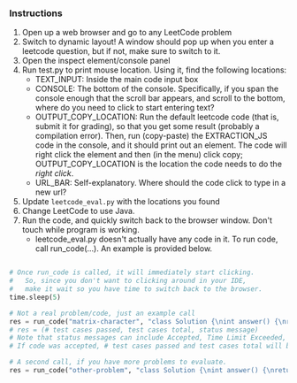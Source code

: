 ### Instructions
1. Open up a web browser and go to any LeetCode problem
2. Switch to dynamic layout! A window should pop up when you enter a leetcode question, but if not, make sure to switch to it.
3. Open the inspect element/console panel
4. Run test.py to print mouse location. Using it, find the following locations:
    - TEXT_INPUT: Inside the main code input box
    - CONSOLE: The bottom of the console. Specifically, if you span the console enough that the scroll bar appears, and scroll to the bottom, where do you need to click to start entering text?
    - OUTPUT_COPY_LOCATION: Run the default leetcode code (that is, submit it for grading), so that you get some result (probably a compilation error). Then, run (copy-paste) the EXTRACTION_JS code in the console, and it should print out an element. The code will right click the element and then (in the menu) click copy; OUTPUT_COPY_LOCATION is the location the code needs to do the *right click*.
    - URL_BAR: Self-explanatory. Where should the code click to type in a new url?
5. Update `leetcode_eval.py` with the locations you found
6. Change LeetCode to use Java.
7. Run the code, and quickly switch back to the browser window. Don't touch while program is working.
    - leetcode_eval.py doesn't actually have any code in it. To run code, call run_code(...). An example is provided below.


```python

# Once run_code is called, it will immediately start clicking.
#   So, since you don't want to clicking around in your IDE,
#   make it wait so you have time to switch back to the browser.
time.sleep(5)

# Not a real problem/code, just an example call
res = run_code("matrix-character", "class Solution {\nint answer() {\nreturn 0;\n}\n}")
# res = (# test cases passed, test cases total, status message)
# Note that status messages can include Accepted, Time Limit Exceeded, Compile Error, etc.
# If code was accepted, # test cases passed and test cases total will both be 1, so res = (1, 1, "Accepted").

# A second call, if you have more problems to evaluate.
res = run_code("other-problem", "class Solution {\nint answer() {\nreturn 0;\n}\n}")

```